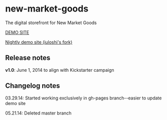new-market-goods
================

The digital storefront for New Market Goods

[DEMO SITE](http://urbanlaunchpad.github.io/new-market-goods/)

[Nightly demo site (iuloshi's fork)](http://iuloshi.github.io/new-market-goods/)


## Release notes
**v1.0**: June 1, 2014 to align with Kickstarter campaign

## Changelog notes

03.29.14: Started working exclusively in gh-pages branch--easier to update demo site

05.21.14: Deleted master branch

